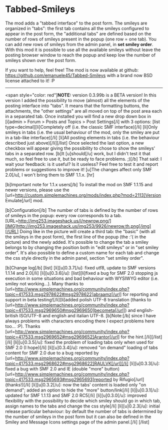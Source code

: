 Tabbed-Smileys
==============

The mod adds a "tabbed interface" to the post form. The smileys are organized in "tabs": the first tab contains all the smileys configured to appear in the post form, the "additional tabs" are defined based on the number of rows of smileys present in the popup (one row = one tab). You can add new rows of smileys from the admin panel, in **set smiley order**.
With this mod it is possible to use all the available smileys without leave the posting browser window to reach the popup and keep low the number of smileys shown over the post form.

If you want to help, feel free!
The mod is now available at github:
https://github.com/emanuele45/Tabbed-Smileys
with a brand now BSD license attached to it! :P

---------------------------------------
<span style="color: red"]**NOTE:** version 0.3.99b is a BETA version!</span>
In this version I added the possibility to move (almost) all the elements of the posting interface into "tabs". It means that the formatting buttons, the attachments, the "other settings" are all moved on top of the post area each in a separated tab.
Once installed you will find a new drop down box in [i]admin > Forum > Posts and Topics > Post Settings[/i] with 3 options:
[list type=decimal][li]Completely off (i.e. the classic SMF interface)[/li]
[li]Only smileys in tabs (i.e. the usual behaviour of the mod, only the smiley are put in a tab-like interface)[/li]
[li]All posting elements in tabs (i.e. the behaviour described just above)[/li][/list]
Once selected the last option, a new checkbox will appear giving the possibility to chose to show the smileys' tabs in a separated row.
[b]It [u]should[/u] work, but I didn't test it that much, so feel free to use it, but be ready to face problems. ;)[/b]
That said: I wait your feedback: is it useful? Is it useless? Feel free to test it and report problems or suggestions to improve it!
[u]The changes affect only SMF 2.0[/u], I won't bring them to SMF 1.1.x.
[hr]

[b]Important note for 1.1.x users[/b]
To install the mod on SMF 1.1.15 and newer versions, please use the [url=http://custom.simplemachines.org/mods/index.php?mod=2113]Version Emulate[/url] mod.

[b]Configuration[/b]
The number of tabs is defined by the number of rows of smileys in the popup: every row corresponds to a tab.
[URL=http://img253.imageshack.us/i/newrow.png/][IMG]http://img253.imageshack.us/img253/9926/newrow.th.png[/img][/URL]
Doing like in the picture will create a third tab: the "basic" (with all the smileys in the post form), the first line of the popup (the :'( in the picture) and the newly added.
It's possible to change the tab a smiley belongs to by changing the position both in "edit smileys" or in "set smiley order".
It's also possible to define a custom name for each tab and change the css style directly in the admin panel, section "set smiley order".

[b]Change log[/b]
[list]
[li][u]0.3.7[/u]: fixed utf8, update to SMF versions 1.1.14 and 2.0[/li]
[li][u]0.3.6[/u]: [list][li]fixed a bug for SMF 2.0 stopping js execution in some situations and bad behaviour with WYSIWYG editor (i.e. smiley not working...). Many thanks to [url=http://www.simplemachines.org/community/index.php?topic=417533.msg2978622#msg2978622]abraamz[/url] for reporting and support in beta testing![/li][li]added polish UTF-8 translation (thanks to [url=http://www.simplemachines.org/community/index.php?topic=417533.msg2969650#msg2969650]becometa[/url]) and english-british ISO/UTF-8 and english and italian UTF-8. [b]Note:[/b] since I have always problems with characters encoding there I expect problems here too... :P). Thanks [url=http://www.simplemachines.org/community/index.php?topic=417533.msg2969652#msg2969652]Arantor[/url] for the hint.[/li][/list][/li]
[li][u]0.3.5[/u]: fixed the problem of loading tabs only when used for SMF 2.0 (I hope)[/li]
[li][u]0.3.4[/u]: removed "on demand" loading of tabs content for SMF 2.0 due to a bug reported by [url=http://www.simplemachines.org/community/index.php?topic=417533.msg2968622#msg2968622]RAULVK[/url][/li]
[li][u]0.3.3[/u]: fixed a bug with SMF 2.0 and IE (double "more" button) [url=http://www.simplemachines.org/community/index.php?topic=417533.msg2965693#msg2965693]reported by Rifugio[/url] (thanks!)[/li]
[li][u]0.3.2[/u]: now the tabs' content is loaded only "on demand"; added an option to hide the "more" button/link[/li]
[li][u]0.3.1[/u]: updated for SMF 1.1.13 and SMF 2.0 RC5[/li]
[li][u]0.3.0[/u]: improved flexibility with the possibility to decide which smiley should go in which tab, assign names to the tabs and change the css style[/li]
[li][u]0.2.3[/u]: initial release particular behaviour: by default the number of tabs is determined by the number of smileys in the post form but it can also be defined in the Smiley and Message Icons settings page of the admin panel.[/li]
[/list]
